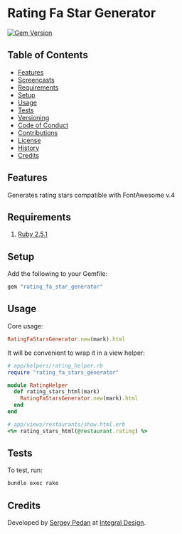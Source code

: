 # Rating Fa Star Generator

[![Gem Version](https://badge.fury.io/rb/rating_fa_star_generator.svg)](http://badge.fury.io/rb/rating_fa_star_generator)

<!-- Tocer[start]: Auto-generated, don't remove. -->

## Table of Contents

  - [Features](#features)
  - [Screencasts](#screencasts)
  - [Requirements](#requirements)
  - [Setup](#setup)
  - [Usage](#usage)
  - [Tests](#tests)
  - [Versioning](#versioning)
  - [Code of Conduct](#code-of-conduct)
  - [Contributions](#contributions)
  - [License](#license)
  - [History](#history)
  - [Credits](#credits)

<!-- Tocer[finish]: Auto-generated, don't remove. -->

## Features

Generates rating stars compatible with FontAwesome v.4

## Requirements

1. [Ruby 2.5.1](https://www.ruby-lang.org)

## Setup

Add the following to your Gemfile:

```ruby
gem "rating_fa_star_generator"
```

## Usage

Core usage:

```ruby
RatingFaStarsGenerator.new(mark).html
```

It will be convenient to wrap it in a view helper:

```ruby
# app/helpers/rating_helper.rb
require "rating_fa_stars_generator"

module RatingHelper
  def rating_stars_html(mark)
    RatingFaStarsGenerator.new(mark).html
  end
end
```

```ruby
# app/views/restaurants/show.html.erb
<%= rating_stars_html(@restaurant.rating) %>
```

## Tests

To test, run:

```sh
bundle exec rake
```

## Credits

Developed by [Sergey Pedan](http://sergeypedan.ru) at [Integral Design](http://integral-design.ru).
